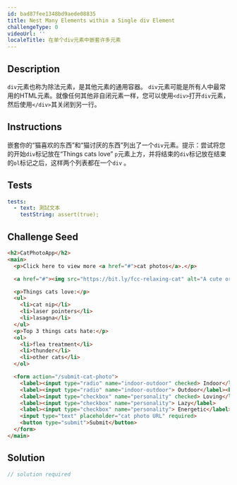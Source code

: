```yaml
---
id: bad87fee1348bd9aede08835
title: Nest Many Elements within a Single div Element
challengeType: 0
videoUrl: ''
localeTitle: 在单个div元素中嵌套许多元素
---
```


## Description
<section id="description"> <code>div</code>元素也称为除法元素，是其他元素的通用容器。 <code>div</code>元素可能是所有人中最常用的HTML元素。就像任何其他非自闭元素一样，您可以使用<code>&lt;div&gt;</code>打开<code>div</code>元素，然后使用<code>&lt;/div&gt;</code>其关闭到另一行。 </section>

## Instructions
<section id="instructions">嵌套你的“猫喜欢的东西”和“猫讨厌的东西”列出了一个<code>div</code>元素。提示：尝试将您的开始<code>div</code>标记放在“Things cats love” <code>p</code>元素上方，并将结束的<code>div</code>标记放在结束的<code>ol</code>标记之后，这样两个列表都在一个<code>div</code> 。 </section>

## Tests
<section id='tests'>

```yml
tests:
  - text: 測試文本
    testString: assert(true);

```

</section>

## Challenge Seed
<section id='challengeSeed'>

<div id='html-seed'>

```html
<h2>CatPhotoApp</h2>
<main>
  <p>Click here to view more <a href="#">cat photos</a>.</p>

  <a href="#"><img src="https://bit.ly/fcc-relaxing-cat" alt="A cute orange cat lying on its back."></a>

  <p>Things cats love:</p>
  <ul>
    <li>cat nip</li>
    <li>laser pointers</li>
    <li>lasagna</li>
  </ul>
  <p>Top 3 things cats hate:</p>
  <ol>
    <li>flea treatment</li>
    <li>thunder</li>
    <li>other cats</li>
  </ol>

  <form action="/submit-cat-photo">
    <label><input type="radio" name="indoor-outdoor" checked> Indoor</label>
    <label><input type="radio" name="indoor-outdoor"> Outdoor</label><br>
    <label><input type="checkbox" name="personality" checked> Loving</label>
    <label><input type="checkbox" name="personality"> Lazy</label>
    <label><input type="checkbox" name="personality"> Energetic</label><br>
    <input type="text" placeholder="cat photo URL" required>
    <button type="submit">Submit</button>
  </form>
</main>

```

</div>



</section>

## Solution
<section id='solution'>

```js
// solution required
```
</section>
